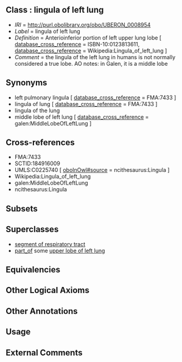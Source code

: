 
## Class : lingula of left lung

 * *IRI* = http://purl.obolibrary.org/obo/UBERON_0008954
 * *Label* = lingula of left lung
 * *Definition* = Anterioinferior portion of left upper lung lobe [ [database_cross_reference](../../ef/oboInOwl#hasDbXref.md) = ISBN-10:0123813611, [database_cross_reference](../../ef/oboInOwl#hasDbXref.md) = Wikipedia:Lingula_of_left_lung ]
 * *Comment* = the lingula of the left lung in humans is not normally considered a true lobe. AO notes: in Galen, it is a middle lobe

## Synonyms

 * left pulmonary lingula [ [database_cross_reference](../../ef/oboInOwl#hasDbXref.md) = FMA:7433 ]
 * lingula of lung [ [database_cross_reference](../../ef/oboInOwl#hasDbXref.md) = FMA:7433 ]
 * lingula of the lung
 * middle lobe of left lung [ [database_cross_reference](../../ef/oboInOwl#hasDbXref.md) = galen:MiddleLobeOfLeftLung ]

## Cross-references

 * FMA:7433
 * SCTID:184916009
 * UMLS:C0225740 [ [oboInOwl#source](../../ce/oboInOwl#source.md) = ncithesaurus:Lingula ]
 * Wikipedia:Lingula_of_left_lung
 * galen:MiddleLobeOfLeftLung
 * ncithesaurus:Lingula

## Subsets


## Superclasses

 * [segment of respiratory tract](../../UBERON/72/UBERON_0000072.md)
 * [part_of](../../BFO/50/BFO_0000050.md) some [upper lobe of left lung](../../UBERON/52/UBERON_0008952.md)

## Equivalencies


## Other Logical Axioms


## Other Annotations


## Usage


## External Comments

